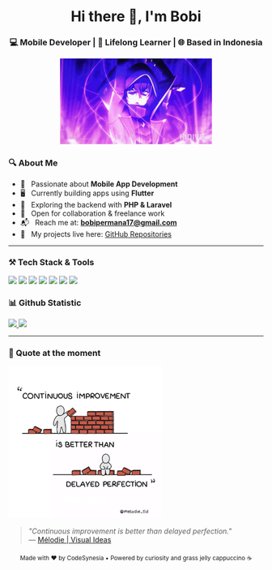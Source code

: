 <!-- Profile Header -->
<h1 align="center">Hi there 👋, I'm Bobi</h1>
<h3 align="center">💻 Mobile Developer | 🚀 Lifelong Learner | 🌐 Based in Indonesia</h3>

<p align="center">
  <img src="https://raw.githubusercontent.com/bobipermanasandi/bobipermanasandi/main/assets/gif/cid2.gif" width="300" alt="Coding GIF"/>
</p>

### 🔍 About Me

- 📱 &nbsp; Passionate about **Mobile App Development**
- 🖥️ &nbsp; Currently building apps using **Flutter**
- 🌱 &nbsp; Exploring the backend with **PHP & Laravel**
- 🤝 &nbsp; Open for collaboration & freelance work
- 📬 &nbsp; Reach me at: **bobipermana17@gmail.com**
- 📂 &nbsp; My projects live here: [GitHub Repositories](https://github.com/bobipermanasandi?tab=repositories)

---

### ⚒️ Tech Stack & Tools

<p align="left">
  <img src="https://img.shields.io/badge/Flutter-02569B?style=flat&logo=flutter&logoColor=white" />
  <img src="https://img.shields.io/badge/Dart-0175C2?style=flat&logo=dart&logoColor=white" />
  <img src="https://img.shields.io/badge/PHP-777BB4?style=flat&logo=php&logoColor=white" />
  <img src="https://img.shields.io/badge/Laravel-FF2D20?style=flat&logo=laravel&logoColor=white" />
  <img src="https://img.shields.io/badge/Firebase-FFCA28?style=flat&logo=firebase&logoColor=black" />
  <img src="https://img.shields.io/badge/Cursor_AI-000000?style=flat&logo=cursor&logoColor=white" />
  <img src="https://img.shields.io/badge/VSCode-007ACC?style=flat&logo=visual-studio-code&logoColor=white" />
</p>

### 📊 Github Statistic

<p align="left">
<a href="https://github.com/bobipermanasandi">
  <img height="180em" src="https://github-readme-stats-eight-theta.vercel.app/api?username=bobipermanasandi&show_icons=true&theme=algolia&include_all_commits=true&count_private=true"/>
  <img height="180em" src="https://github-readme-stats-eight-theta.vercel.app/api/top-langs/?username=bobipermanasandi&layout=compact&layout=compact&theme=algolia"/>
</a>
</p>

---

### 💬 Quote at the moment

<img src="assets/images.jpg" height="300em" />

> *"Continuous improvement is better than delayed perfection."*  
> — [Mélodie | Visual Ideas](https://x.com/melodie_tld/status/1549023788330893313)


<!-- Feel free to remove this footer if you prefer a cleaner look -->
<p align="center">
  <sub>Made with ❤️ by CodeSynesia • Powered by curiosity and grass jelly cappuccino ☕</sub>
</p>
